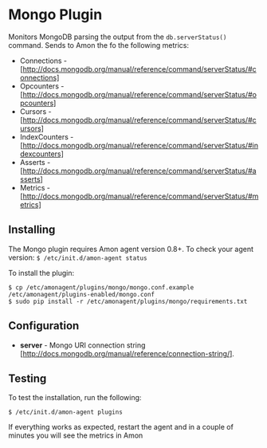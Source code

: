 # Mongo Plugin


Monitors MongoDB parsing the output from the `db.serverStatus()` command. Sends to Amon the 
fo the following metrics:  

- Connections - [http://docs.mongodb.org/manual/reference/command/serverStatus/#connections]
- Opcounters - [http://docs.mongodb.org/manual/reference/command/serverStatus/#opcounters]
- Cursors - [http://docs.mongodb.org/manual/reference/command/serverStatus/#cursors]
- IndexCounters - [http://docs.mongodb.org/manual/reference/command/serverStatus/#indexcounters]
- Asserts - [http://docs.mongodb.org/manual/reference/command/serverStatus/#asserts]
- Metrics - [http://docs.mongodb.org/manual/reference/command/serverStatus/#metrics]

## Installing

The Mongo plugin requires Amon agent version 0.8+. To check your agent version: `$ /etc/init.d/amon-agent status`

To install the plugin:


    $ cp /etc/amonagent/plugins/mongo/mongo.conf.example /etc/amonagent/plugins-enabled/mongo.conf
    $ sudo pip install -r /etc/amonagent/plugins/mongo/requirements.txt


## Configuration

* **server** - Mongo URI connection string [http://docs.mongodb.org/manual/reference/connection-string/].


## Testing

To test the installation, run the following:


    $ /etc/init.d/amon-agent plugins 
    
    
If everything works as expected, restart the agent and in a couple of minutes you will see the metrics in Amon 
